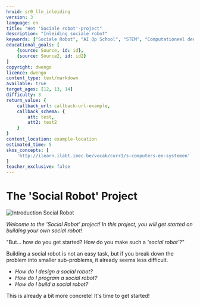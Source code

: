 ```yaml
---
hruid: sr0_lln_inleiding
version: 3
language: en
title: "Het 'Sociale robot'-project"
description: "Inleiding sociale robot"
keywords: ["Sociale Robot", "AI Op School", "STEM", "Computationeel denken", "Grafisch programmeren"]
educational_goals: [
    {source: Source, id: id}, 
    {source: Source2, id: id2}
]
copyright: dwengo
licence: dwengo
content_type: text/markdown
available: true
target_ages: [12, 13, 14]
difficulty: 3
return_value: {
    callback_url: callback-url-example,
    callback_schema: {
        att: test,
        att2: test2
    }
}
content_location: example-location
estimated_time: 5
skos_concepts: [
    'http://ilearn.ilabt.imec.be/vocab/curr1/s-computers-en-systemen'
]
teacher_exclusive: false
---
```


# The 'Social Robot' Project

![](@youtube/https://www.youtube.com/embed/EsYs4k41U6w?list=PLHRY06NDfDXlBpLm5J3BK26Ul6GxGykDu "Introduction Social Robot")

*Welcome to the 'Social Robot' project! In this project, you will get started on building your own social robot!*

"But... how do you get started? How do you make such a *'social robot'*?"

Building a social robot is not an easy task, but if you break down the problem into smaller sub-problems, it already seems less difficult.

* *How do I design a social robot?*
* *How do I program a social robot?*
* *How do I build a social robot?*

This is already a bit more concrete! It's time to get started!
